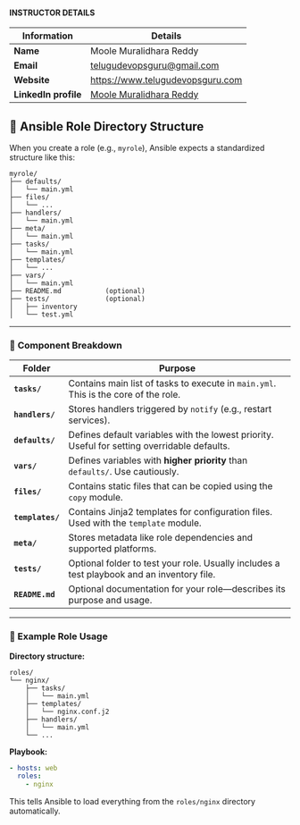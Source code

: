 #### INSTRUCTOR DETAILS

|  Information             | Details                                                                      |
|----------------------    |------------------------------------------------------------------------------|
| **Name**                 | Moole Muralidhara Reddy                                                      |
| **Email**                | telugudevopsguru@gmail.com                                                |
| **Website**              | https://www.telugudevopsguru.com               |
| **LinkedIn profile**     | [Moole Muralidhara Reddy](https://www.linkedin.com/in/moole-muralidhara-reddy) |


## 📁 **Ansible Role Directory Structure**

When you create a role (e.g., `myrole`), Ansible expects a standardized structure like this:

```
myrole/
├── defaults/
│   └── main.yml
├── files/
│   └── ... 
├── handlers/
│   └── main.yml
├── meta/
│   └── main.yml
├── tasks/
│   └── main.yml
├── templates/
│   └── ...
├── vars/
│   └── main.yml
├── README.md           (optional)
├── tests/              (optional)
│   ├── inventory
│   └── test.yml
```

---

### 🧩 **Component Breakdown**

| Folder           | Purpose                                                                                      |
| ---------------- | -------------------------------------------------------------------------------------------- |
| **`tasks/`**     | Contains main list of tasks to execute in `main.yml`. This is the core of the role.          |
| **`handlers/`**  | Stores handlers triggered by `notify` (e.g., restart services).                              |
| **`defaults/`**  | Defines default variables with the lowest priority. Useful for setting overridable defaults. |
| **`vars/`**      | Defines variables with **higher priority** than `defaults/`. Use cautiously.                 |
| **`files/`**     | Contains static files that can be copied using the `copy` module.                            |
| **`templates/`** | Contains Jinja2 templates for configuration files. Used with the `template` module.          |
| **`meta/`**      | Stores metadata like role dependencies and supported platforms.                              |
| **`tests/`**     | Optional folder to test your role. Usually includes a test playbook and an inventory file.   |
| **`README.md`**  | Optional documentation for your role—describes its purpose and usage.                        |

---

### 🔧 Example Role Usage

**Directory structure:**

```
roles/
└── nginx/
    ├── tasks/
    │   └── main.yml
    ├── templates/
    │   └── nginx.conf.j2
    ├── handlers/
    │   └── main.yml
    └── ...
```

**Playbook:**

```yaml
- hosts: web
  roles:
    - nginx
```

This tells Ansible to load everything from the `roles/nginx` directory automatically.


